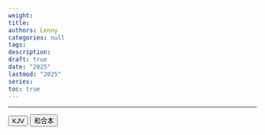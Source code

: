 ```yaml
---
weight: 
title: 
authors: Lenny
categories: null
tags: 
description: 
draft: true
date: "2025"
lastmod: "2025"
series:
toc: true
---
```


<!--more-->
---


<!-- Tab links -->
<div class="tab">
  <button class="tablinks active" onclick="tablabel(event, 'english')">KJV</button>
  <button class="tablinks" onclick="tablabel(event, 'chinese')">和合本</button>
  
</div>

<!-- Tab content -->
<div id="english" class="tabcontent" style="display:block">

</div>

<div id="chinese" class="tabcontent">

</div>